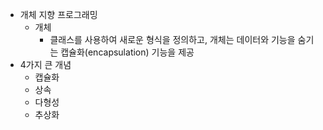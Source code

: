 - 개체 지향 프로그래밍
	- 개체
		- 클래스를 사용하여 새로운 형식을 정의하고, 개체는 데이터와 기능을 숨기는 캡슐화(encapsulation) 기능을 제공
- 4가지 큰 개념
	- 캡슐화
	- 상속
	- 다형성
	- 추상화